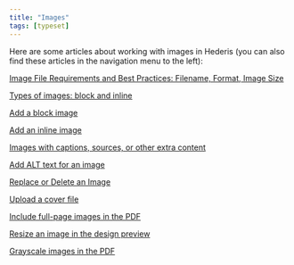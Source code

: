 ```yaml
---
title: "Images"
tags: [typeset]
---
```

 
<html><body><section data-type="chapter" class="hsecchapter" data-hederis-type="hsecchapter" id="intro-images" data-pi-attrs="id: intro-images; data-tags: typeset;" role="doc-chapter" data-tags="typeset" data-author-name=" " data-book-title=" " title="Images"><p class="hblkp" data-hederis-type="hblkp" id="pPt9byJgP">Here are some articles about working with images in Hederis (you can also find these articles in the navigation menu to the left): </p><p class="hblkp" data-hederis-type="hblkp" id="pMBiUZyzS"><a href="{% link _docs/image_best_practices.md %}" class="hspana" data-hederis-type="hspana" id="pxVK82cKZ">Image File Requirements and Best Practices: Filename, Format, Image Size</a></p><p class="hblkp" data-hederis-type="hblkp" id="p9ypeakOQ"><a href="{% link _docs/block-and-inline-images.md %}" class="hspana" data-hederis-type="hspana" id="pVPnAJKGu">Types of images: block and inline</a></p><p class="hblkp" data-hederis-type="hblkp" id="ptzJsYNd3"><a href="{% link _docs/add-an-image.md %}" class="hspana" data-hederis-type="hspana" id="pQFOIIbhb">Add a block image</a></p><p class="hblkp" data-hederis-type="hblkp" id="pC6SMLrSA"><a href="{% link _docs/add-an-inline-image.md %}" class="hspana" data-hederis-type="hspana" id="pvDuHGhtv">Add an inline image</a></p><p class="hblkp" data-hederis-type="hblkp" id="pQpGgE2Sl"><a href="{% link _docs/images-with-captions-etc.md %}" class="hspana" data-hederis-type="hspana" id="pWHeKPSkH">Images with captions, sources, or other extra content</a></p><p class="hblkp" data-hederis-type="hblkp" id="pN2uXLQcw"><a href="{% link _docs/image-alt-text.md %}" class="hspana" data-hederis-type="hspana" id="pQXa8eWQu">Add ALT text for an image</a></p><p class="hblkp" data-hederis-type="hblkp" id="pQgND66ld"><a href="{% link _docs/replace-an-image.md %}" class="hspana" data-hederis-type="hspana" id="poP9BHBJz">Replace or Delete an Image</a></p><p class="hblkp" data-hederis-type="hblkp" id="pp8DUHyFE"><a href="{% link _docs/upload-a-cover.md %}" class="hspana" data-hederis-type="hspana" id="pSRXHtcPD">Upload a cover file</a></p><p class="hblkp" data-hederis-type="hblkp" id="pxMAQuqql"><a href="{% link _docs/include-full-page-images.md %}" class="hspana" data-hederis-type="hspana" id="pbWRk8zmP">Include full-page images in the PDF</a></p><p class="hblkp" data-hederis-type="hblkp" id="pPTDCeMZI"><a href="{% link _docs/resize-images.md %}" class="hspana" data-hederis-type="hspana" id="pSipNaFgR">Resize an image in the design preview</a></p><p class="hblkp" data-hederis-type="hblkp" id="p710T5hef"><a href="{% link _docs/grayscale-images.md %}" class="hspana" data-hederis-type="hspana" id="pbOTQaovr">Grayscale images in the PDF</a></p></section></body></html>
